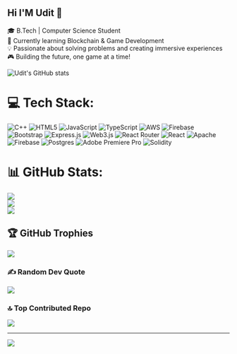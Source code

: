 ## Hi I'M Udit 👋<br>


🎓 B.Tech | Computer Science Student<br>
🚀 Currently learning Blockchain & Game Development<br>
💡 Passionate about solving problems and creating immersive experiences<br>
🎮 Building the future, one game at a time!<br>

![Udit's GitHub stats](https://github-readme-stats.vercel.app/api?username=udit-devops&show_icons=true&theme=radical)<br>


# 💻 Tech Stack:
![C++](https://img.shields.io/badge/c++-%2300599C.svg?style=flat&logo=c%2B%2B&logoColor=white) ![HTML5](https://img.shields.io/badge/html5-%23E34F26.svg?style=flat&logo=html5&logoColor=white) ![JavaScript](https://img.shields.io/badge/javascript-%23323330.svg?style=flat&logo=javascript&logoColor=%23F7DF1E) ![TypeScript](https://img.shields.io/badge/typescript-%23007ACC.svg?style=flat&logo=typescript&logoColor=white) ![AWS](https://img.shields.io/badge/AWS-%23FF9900.svg?style=flat&logo=amazon-aws&logoColor=white) ![Firebase](https://img.shields.io/badge/firebase-%23039BE5.svg?style=flat&logo=firebase) ![Bootstrap](https://img.shields.io/badge/bootstrap-%238511FA.svg?style=flat&logo=bootstrap&logoColor=white) ![Express.js](https://img.shields.io/badge/express.js-%23404d59.svg?style=flat&logo=express&logoColor=%2361DAFB) ![Web3.js](https://img.shields.io/badge/web3.js-F16822?style=flat&logo=web3.js&logoColor=white) ![React Router](https://img.shields.io/badge/React_Router-CA4245?style=flat&logo=react-router&logoColor=white) ![React](https://img.shields.io/badge/react-%2320232a.svg?style=flat&logo=react&logoColor=%2361DAFB) ![Apache](https://img.shields.io/badge/apache-%23D42029.svg?style=flat&logo=apache&logoColor=white) ![Firebase](https://img.shields.io/badge/firebase-a08021?style=flat&logo=firebase&logoColor=ffcd34) ![Postgres](https://img.shields.io/badge/postgres-%23316192.svg?style=flat&logo=postgresql&logoColor=white) ![Adobe Premiere Pro](https://img.shields.io/badge/Adobe%20Premiere%20Pro-9999FF.svg?style=flat&logo=Adobe%20Premiere%20Pro&logoColor=white) ![Solidity](https://img.shields.io/badge/Solidity-%23363636.svg?style=flat&logo=solidity&logoColor=white)
# 📊 GitHub Stats:
![](https://github-readme-stats.vercel.app/api?username=udit-devops&theme=dark&hide_border=false&include_all_commits=false&count_private=false)<br/>
![](https://github-readme-streak-stats.herokuapp.com/?user=udit-devops&theme=dark&hide_border=false)<br/>
![](https://github-readme-stats.vercel.app/api/top-langs/?username=udit-devops&theme=dark&hide_border=false&include_all_commits=false&count_private=false&layout=compact)

## 🏆 GitHub Trophies
![](https://github-profile-trophy.vercel.app/?username=udit-devops&theme=shadow_red&no-frame=false&no-bg=true&margin-w=4)

### ✍️ Random Dev Quote
![](https://quotes-github-readme.vercel.app/api?type=horizontal&theme=radical)

### 🔝 Top Contributed Repo
![](https://github-contributor-stats.vercel.app/api?username=udit-devops&limit=5&theme=dark&combine_all_yearly_contributions=true)

---
[![](https://visitcount.itsvg.in/api?id=udit-devops&icon=0&color=0)](https://visitcount.itsvg.in)

<!-- Proudly created with GPRM ( https://gprm.itsvg.in ) -->
